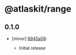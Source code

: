# @atlaskit/range

## 0.1.0
- [minor] [8945a58](https://bitbucket.org/atlassian/atlaskit-mk-2/commits/8945a58):

  - Initial release
